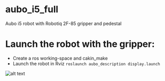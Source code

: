 # aubo_i5_full
Aubo i5 robot with Robotiq 2F-85 gripper and pedestal

# Launch the robot with the gripper:
- Create a ros working-space and cakin_make
- Launch the robot in Rviz ```roslaunch aubo_description display.launch```

![alt text](https://github.com/hhn1n15/aubo_i5_full/aubo.png)
